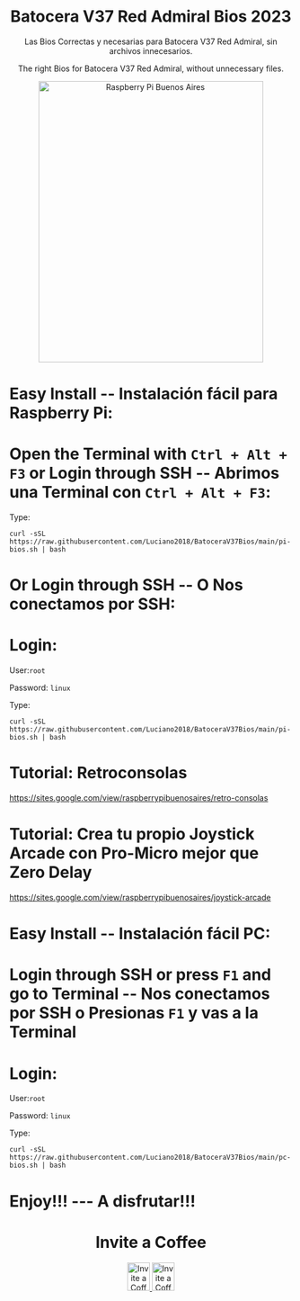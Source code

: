 <h1 align="center"> Batocera V37 Red Admiral Bios 2023</h1>
<p align="center">
Las Bios Correctas y necesarias para Batocera V37 Red Admiral, sin archivos innecesarios.
</p>
<p align="center">
The right Bios for Batocera V37 Red Admiral, without unnecessary files.
</p>
<p align="center">
<img src="https://raw.githubusercontent.com/Luciano2018/RetroPieBios/master/logov3.png" alt="Raspberry Pi Buenos Aires" width="400" height="500">
</p>


# Easy Install -- Instalación fácil para Raspberry Pi:

# Open the Terminal with `Ctrl + Alt + F3` or Login through SSH -- Abrimos una Terminal con `Ctrl + Alt + F3`:

Type:

```
curl -sSL https://raw.githubusercontent.com/Luciano2018/BatoceraV37Bios/main/pi-bios.sh | bash
```

# Or Login through SSH -- O Nos conectamos por SSH:

# Login:

User:`root`

Password: `linux`

Type:

```
curl -sSL https://raw.githubusercontent.com/Luciano2018/BatoceraV37Bios/main/pi-bios.sh | bash
```
# Tutorial: Retroconsolas
https://sites.google.com/view/raspberrypibuenosaires/retro-consolas

# Tutorial: Crea tu propio Joystick Arcade con Pro-Micro mejor que Zero Delay
https://sites.google.com/view/raspberrypibuenosaires/joystick-arcade

# Easy Install -- Instalación fácil PC:

# Login through SSH or press `F1` and go to Terminal -- Nos conectamos por SSH o Presionas `F1` y vas a la Terminal

# Login:

User:`root`

Password: `linux`

Type:

```
curl -sSL https://raw.githubusercontent.com/Luciano2018/BatoceraV37Bios/main/pc-bios.sh | bash
```
# Enjoy!!! --- A disfrutar!!!

<h1 align="center"> Invite a Coffee</h1>
<p align="center">
<a href="https://www.paypal.com/paypalme/RaspberryPiBsAs">
<img src="https://raw.githubusercontent.com/Luciano2018/MiPiTV/master/Paypal_2014_logo.png" alt="Invite a Coffee" width="40" height="50">
</a>
<a href="https://link.mercadopago.com.ar/raspberrypibsas">
<img src="https://raw.githubusercontent.com/Luciano2018/MiPiTV/master/MercadoPago.png" alt="Invite a Coffee" width="40" height="50">
</a>
</p>

